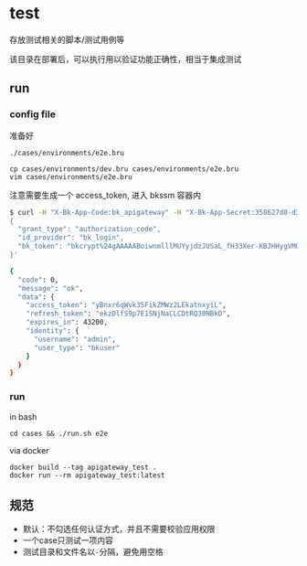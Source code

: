 test
=============

存放测试相关的脚本/测试用例等

该目录在部署后，可以执行用以验证功能正确性，相当于集成测试

## run

### config file

准备好

`./cases/environments/e2e.bru`

```
cp cases/environments/dev.bru cases/environments/e2e.bru
vim cases/environments/e2e.bru
```

注意需要生成一个 access_token, 进入 bkssm 容器内

```bash
$ curl -H "X-Bk-App-Code:bk_apigateway" -H "X-Bk-App-Secret:358627d8-d3e8-4522-8f16-b5530776bbb8" http://0.0.0.0:5000/api/v1/auth/access-tokens  -d '
{
  "grant_type": "authorization_code",
  "id_provider": "bk_login",
  "bk_token": "bkcrypt%24gAAAAABoiwnmlllMUYyjdzJUSaL_fH33Xer-KBJHHygVMGK6V_IS12Eudi9V9QuigT2VejBuEsZgztE4zla2eCycplTZ0Ji7Jo06TSveRw0YHmCtH5eYExE%3D"
}'

{
  "code": 0,
  "message": "ok",
  "data": {
    "access_token": "yBnxr6qWvk35FikZMWz2LEkatnxyiL",
    "refresh_token": "ekzDlfS9p7E1SNjNaCLCDtRQ30NBkD",
    "expires_in": 43200,
    "identity": {
      "username": "admin",
      "user_type": "bkuser"
    }
  }
}
```

### run

in bash

```
cd cases && ./run.sh e2e
```

via docker

```
docker build --tag apigateway_test .
docker run --rm apigateway_test:latest
```

## 规范

- 默认：不勾选任何认证方式，并且不需要校验应用权限
- 一个case只测试一项内容
- 测试目录和文件名以`-`分隔，避免用空格

